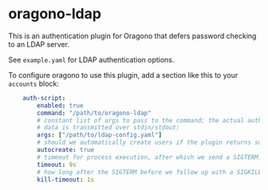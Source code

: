oragono-ldap
============

This is an authentication plugin for Oragono that defers password checking to an LDAP server.

See `example.yaml` for LDAP authentication options.

To configure oragono to use this plugin, add a section like this to your `accounts` block:

```yaml
    auth-script:
        enabled: true
        command: "/path/to/oragono-ldap"
        # constant list of args to pass to the command; the actual authentication
        # data is transmitted over stdin/stdout:
        args: ["/path/to/ldap-config.yaml"]
        # should we automatically create users if the plugin returns success?
        autocreate: true
        # timeout for process execution, after which we send a SIGTERM:
        timeout: 9s
        # how long after the SIGTERM before we follow up with a SIGKILL:
        kill-timeout: 1s
```
